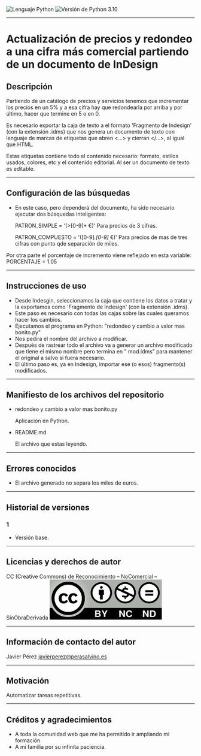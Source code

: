 ![Lenguaje Python](https://img.shields.io/badge/Lenguaje-Python-green)
![Versión de Python 3.10](https://img.shields.io/badge/Versión%20de%20Python-3.10-green)


---

# Actualización de precios y redondeo a una cifra más comercial partiendo de un documento de InDesign
## Descripción
Partiendo de un catálogo de precios y servicios tenemos que incrementar los precios en un 5% y a esa cifra hay que redondearla por arriba y por último, hacer que termine en 5 o en 0.

Es necesario exportar la caja de texto a el formato 'Fragmento de Indesign' (con la extensión .idms) que nos genera un documento de texto con lenguaje de marcas de etiquetas que abren <…> y cierran </…>, al igual que HTML.

Estas etiquetas contiene todo el contenido necesario: formato, estilos usados, colores, etc y el contenido editorial.
Al ser un documento de texto es editable.


---
## Configuración de las búsquedas
- En este caso, pero dependerá del documento, ha sido necesario ejecutar dos búsquedas inteligentes:

  PATRON_SIMPLE = '(>[0-9]* €)'
    Para precios de 3 cifras.

  PATRON_COMPUESTO = '([0-9]*\.[0-9]* €)'
    Para precios de mas de tres cifras con punto qde separación de miles.

Por otra parte el porcentaje de incremento viene reflejado en esta variable:
PORCENTAJE = 1.05


---
## Instrucciones de uso
- Desde Indesgin, seleccionamos la caja que contiene los datos a tratar y la exportamos como 'Fragmento de Indesign' (con la extensión .idms).
- Este paso es necesario con todas las cajas sobre las cuales queramos hacer los cambios.
- Ejecutamos el programa en Python: "redondeo y cambio a valor mas bonito.py"
- Nos pedira el nombre del archivo a modificar.
- Después de rastrear todo el archivo va a generar un archivo modificado que tiene el mismo nombre pero termina en " mod.idms" para mantener el original a salvo si fuera necesario.
- El último paso es, ya en Indesign, importar ese (o esos) fragmento(s) modificados.


---
## Manifiesto de los archivos del repositorio
- redondeo y cambio a valor mas bonito.py

  Aplicación en Python.


- README.md

  El archivo que estas leyendo.


---
## Errores conocidos
- El archivo generado no separa los miles de euros.


---
## Historial de versiones

### 1
- Versión base.


---
## Licencias y derechos de autor
CC (Creative Commons) de Reconocimiento – NoComercial – SinObraDerivada
![CC (Creative Commons) de Reconocimiento – NoComercial – SinObraDerivada](https://raw.githubusercontent.com/JavierPerezManzanaro/Maquetacion-de-masivos-responsive-html-con-noticias/main/Reconocimiento-no-comercial-sin-obra-derivada.png)


---
## Información de contacto del autor
Javier Pérez
javierperez@perasalvino.es


---
## Motivación
Automatizar tareas repetitivas.


---
## Créditos y agradecimientos
- A toda la comunidad web que me ha permitido ir ampliando mi formación.
- A mi familia por su infinita paciencia.
